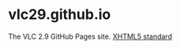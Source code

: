 # vlc29.github.io
The VLC 2.9 GitHub Pages site.
[XHTML5 standard](https://vlc29.github.io/xhtml5_1)

